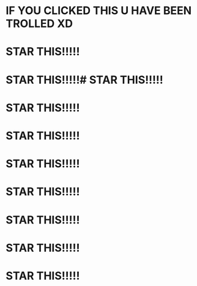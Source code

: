 # IF YOU CLICKED THIS U HAVE BEEN TROLLED XD
# STAR THIS!!!!!
# STAR THIS!!!!!# STAR THIS!!!!!
# STAR THIS!!!!!
# STAR THIS!!!!!
# STAR THIS!!!!!
# STAR THIS!!!!!
# STAR THIS!!!!!
# STAR THIS!!!!!
# STAR THIS!!!!!
